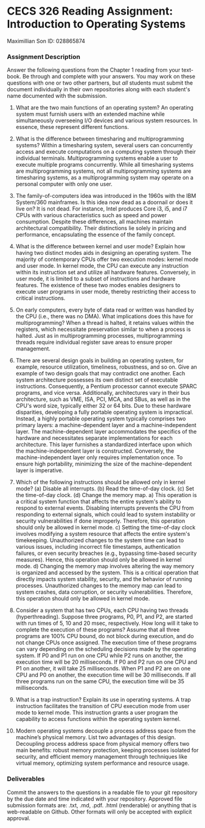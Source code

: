 # CECS 326 Reading Assignment: Introduction to Operating Systems
Maximillian Son
ID: 028865874
### Assignment Description
Answer the following questions from the Chapter 1 reading from your text- book. Be through and complete with your answers. You may work on these questions with one or two other partners, but *all* students must submit the document individually in their own repositories along with each student's name documented with the submission.

1. What are the two main functions of an operating system? 
An operating system must furnish users with an extended machine while simultaneously overseeing I/O devices and various system resources. In essence, these represent different functions.

2. What is the difference between timesharing and multiprogramming systems?
Within a timesharing system, several users can concurrently access and execute computations on a computing system through their individual terminals. 
Multiprogramming systems enable a user to execute multiple programs concurrently. While all timesharing systems are multiprogramming systems, not all multiprogramming systems are timesharing systems, as a 
multiprogramming system may operate on a personal computer with only one user.

3. The family-of-computers idea was introduced in the 1960s with the IBM System/360 mainframes. Is this idea now dead as a doornail or does it live on?
It is not dead. For instance, Intel produces Core i3, i5, and i7 CPUs with various characteristics such as speed and power consumption. Despite these differences, all machines maintain architectural compatibility. 
Their distinctions lie solely in pricing and performance, encapsulating the essence of the family concept.

4. What is the difference between kernel and user mode? Explain how having two distinct modes aids in designing an operating system.
The majority of contemporary CPUs offer two execution modes: kernel mode and user mode. In kernel mode, the CPU can execute any instruction within its instruction set and utilize all hardware features. 
Conversely, in user mode, it is limited to a subset of instructions and hardware features. The existence of these two modes enables designers to execute user programs in user mode, thereby restricting their access to critical instructions.

5. On early computers, every byte of data read or written was handled by the CPU (i.e., there was no DMA). What implications does this have for multiprogramming?
When a thread is halted, it retains values within the registers, which necessitate preservation similar to when a process is halted. Just as in multiprogramming processes, multiprogramming threads 
require individual register save areas to ensure proper management.

6. There are several design goals in building an operating system, for example, resource utilization, timeliness, robustness, and so on. Give an example of two design goals that may contradict one another.
Each system architecture possesses its own distinct set of executable instructions. Consequently, a Pentium processor cannot execute SPARC programs, and vice versa. Additionally, architectures vary in their 
bus architecture, such as VME, ISA, PCI, MCA, and SBus, as well as in the CPU's word size, typically either 32 or 64 bits. Due to these hardware disparities, developing a fully portable operating system is impractical. 
Instead, a highly portable operating system typically comprises two primary layers: a machine-dependent layer and a machine-independent layer. The machine-dependent layer accommodates the specifics of the hardware and 
necessitates separate implementations for each architecture. This layer furnishes a standardized interface upon which the machine-independent layer is constructed. Conversely, the machine-independent layer only requires 
implementation once. To ensure high portability, minimizing the size of the machine-dependent layer is imperative.

7. Which of the following instructions should be allowed only in kernel mode?
    (a) Disable all interrupts.
    (b) Read the time-of-day clock.
    (c) Set the time-of-day clock. (d) Change the memory map.
a) This operation is a critical system function that affects the entire system's ability to respond to external events. Disabling interrupts prevents the CPU from responding to external signals, which could lead to system instability or security vulnerabilities if done improperly. Therefore, this operation should only be allowed in kernel mode.
c) Setting the time-of-day clock involves modifying a system resource that affects the entire system's timekeeping. Unauthorized changes to the system time can lead to various issues, including incorrect file timestamps, authentication failures, or even security breaches (e.g., bypassing time-based security measures). Hence, this operation should only be allowed in kernel mode.
d) Changing the memory map involves altering the way memory is organized and accessed by the system. This is a critical operation that directly impacts system stability, security, and the behavior of running processes. Unauthorized changes to the memory map can lead to system crashes, data corruption, or security vulnerabilities. Therefore, this operation should only be allowed in kernel mode.

8. Consider a system that has two CPUs, each CPU having two threads (hyperthreading). Suppose three programs, P0, P1, and P2, are started with run times of 5, 10 and 20 msec, respectively. How long will it take to complete the execution of these programs? Assume that all three programs are 100% CPU bound, do not block during execution, and do not change CPUs once assigned.
The execution time of these programs can vary depending on the scheduling decisions made by the operating system. If P0 and P1 run on one CPU while P2 runs on another, the execution time will be 20 milliseconds. If P0 and P2 run on one CPU and P1 on another, it will take 25 milliseconds. When P1 and P2 are on one CPU and P0 on another, the execution time will be 30 milliseconds.
If all three programs run on the same CPU, the execution time will be 35 milliseconds.

9. What is a trap instruction? Explain its use in operating systems.
A trap instruction facilitates the transition of CPU execution mode from user mode to kernel mode. This instruction grants a user program the capability to access functions within the operating system kernel.

10. Modern operating systems decouple a process address space from the machine’s physical memory. List two advantages of this design.
Decoupling process address space from physical memory offers two main benefits: robust memory protection, keeping processes isolated for security, and efficient memory management through techniques like virtual memory, optimizing system performance and resource usage.

### Deliverables
Commit the answers to the questions in a readable file to your git repository by the due date and time indicated with your repository. Approved file submission formats are: .txt, .md, .pdf. .html (renderable) or anything that is web-readable on Github. Other formats will only be accepted with explicit approval.
